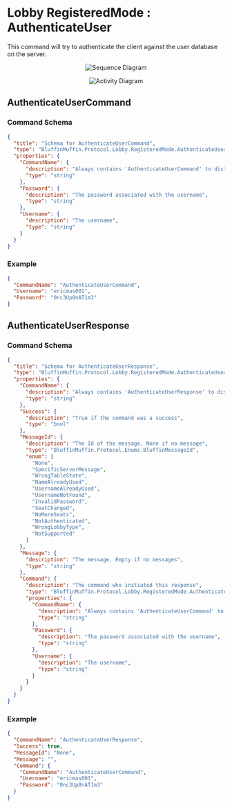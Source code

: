 # Lobby RegisteredMode : AuthenticateUser

This command will try to authenticate the client against the user database on the server.

<p align=center><img src="https://github.com/Ericmas001/BluffinMuffin.Protocol/blob/master/Documentation/Sequences/BluffinMuffin.Protocol.Lobby.RegisteredMode.AuthenticateUserCommand.png" alt="Sequence Diagram"></p>

<p align=center><img src="https://github.com/Ericmas001/BluffinMuffin.Protocol/blob/master/Documentation/Activities/BluffinMuffin.Protocol.Lobby.RegisteredMode.AuthenticateUserCommand.png" alt="Activity Diagram"></p>

## AuthenticateUserCommand

### Command Schema

```json
{
  "title": "Schema for AuthenticateUserCommand",
  "type": "BluffinMuffin.Protocol.Lobby.RegisteredMode.AuthenticateUserCommand",
  "properties": {
    "CommandName": {
      "description": "Always contains 'AuthenticateUserCommand' to distinguish the command from others.",
      "type": "string"
    },
    "Password": {
      "description": "The password associated with the username",
      "type": "string"
    },
    "Username": {
      "description": "The username",
      "type": "string"
    }
  }
}
```

### Example

```json
{
  "CommandName": "AuthenticateUserCommand",
  "Username": "ericmas001",
  "Password": "0nc3Up0nAT1m3"
}
```

## AuthenticateUserResponse

### Command Schema

```json
{
  "title": "Schema for AuthenticateUserResponse",
  "type": "BluffinMuffin.Protocol.Lobby.RegisteredMode.AuthenticateUserResponse",
  "properties": {
    "CommandName": {
      "description": "Always contains 'AuthenticateUserResponse' to distinguish the command from others.",
      "type": "string"
    },
    "Success": {
      "description": "True if the command was a success",
      "type": "bool"
    },
    "MessageId": {
      "description": "The Id of the message. None if no message",
      "type": "BluffinMuffin.Protocol.Enums.BluffinMessageId",
      "enum": [
        "None",
        "SpecificServerMessage",
        "WrongTableState",
        "NameAlreadyUsed",
        "UsernameAlreadyUsed",
        "UsernameNotFound",
        "InvalidPassword",
        "SeatChanged",
        "NoMoreSeats",
        "NotAuthenticated",
        "WrongLobbyType",
        "NotSupported"
      ]
    },
    "Message": {
      "description": "The message. Empty if no messages",
      "type": "string"
    },
    "Command": {
      "description": "The command who initiated this response",
      "type": "BluffinMuffin.Protocol.Lobby.RegisteredMode.AuthenticateUserCommand",
      "properties": {
        "CommandName": {
          "description": "Always contains 'AuthenticateUserCommand' to distinguish the command from others.",
          "type": "string"
        },
        "Password": {
          "description": "The password associated with the username",
          "type": "string"
        },
        "Username": {
          "description": "The username",
          "type": "string"
        }
      }
    }
  }
}
```

### Example

```json
{
  "CommandName": "AuthenticateUserResponse",
  "Success": true,
  "MessageId": "None",
  "Message": "",
  "Command": {
    "CommandName": "AuthenticateUserCommand",
    "Username": "ericmas001",
    "Password": "0nc3Up0nAT1m3"
  }
}
```


